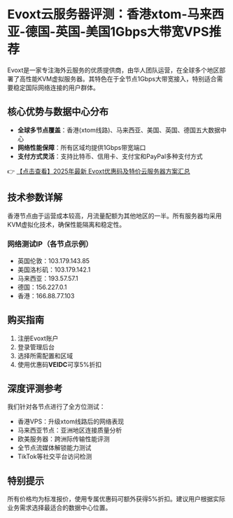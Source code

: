 # Evoxt云服务器评测：香港xtom-马来西亚-德国-英国-美国1Gbps大带宽VPS推荐

Evoxt是一家专注海外云服务的优质提供商，由华人团队运营，在全球多个地区部署了高性能KVM虚拟服务器。其特色在于全节点1Gbps大带宽接入，特别适合需要稳定国际网络连接的用户群体。

## 核心优势与数据中心分布

- **全球多节点覆盖**：香港(xtom线路)、马来西亚、美国、英国、德国五大数据中心
- **网络性能保障**：所有区域均提供1Gbps带宽端口
- **支付方式灵活**：支持比特币、信用卡、支付宝和PayPal多种支付方式

👉 [【点击查看】2025年最新 Evoxt优惠码及特价云服务器方案汇总](https://bit.ly/evoxt)

## 技术参数详解

香港节点由于运营成本较高，月流量配额为其他地区的一半。所有服务器均采用KVM虚拟化技术，确保性能隔离和稳定性。

### 网络测试IP（各节点示例）
- 英国伦敦：103.179.143.85
- 美国洛杉矶：103.179.142.1
- 马来西亚：193.57.57.1
- 德国：156.227.0.1
- 香港：166.88.77.103

## 购买指南

1. 注册Evoxt账户
2. 登录管理后台
3. 选择所需配置和区域
4. 使用优惠码**VEIDC**可享5%折扣

## 深度评测参考

我们针对各节点进行了全方位测试：
- 香港VPS：升级xtom线路后的网络表现
- 马来西亚节点：亚洲地区连接质量分析
- 欧美服务器：跨洲际传输性能评测
- 全节点流媒体解锁能力测试
- TikTok等社交平台访问检测

## 特别提示

所有价格均为标准报价，使用专属优惠码可额外获得5%折扣。建议用户根据实际业务需求选择最适合的数据中心位置。